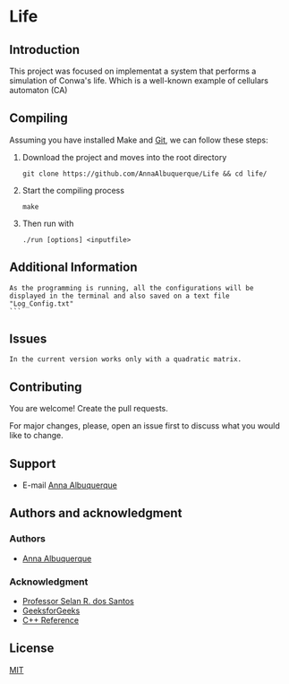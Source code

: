 # Life

## Introduction

This project was focused on implementat a system that performs a simulation of Conwa's life. Which is a well-known example of cellulars automaton (CA)

## Compiling

Assuming you have installed Make and [Git](https://git-scm.com/), we can follow these steps:

1. Download the project and moves into the root directory
    ```
    git clone https://github.com/AnnaAlbuquerque/Life && cd life/
    ``` 

2. Start the compiling process
    ```
    make
    ``` 

3. Then run with
    ```
   ./run [options] <inputfile>

## Additional Information

    As the programming is running, all the configurations will be displayed in the terminal and also saved on a text file "Log_Config.txt"
    ```
## Issues

    In the current version works only with a quadratic matrix.

## Contributing
You are welcome! Create the pull requests. 

For major changes, please, open an issue first to discuss what you would like to change.

## Support
* E-mail [Anna Albuquerque](mailto:anna.b.albuquerque@gmail.com)

## Authors and acknowledgment
### Authors
* [Anna Albuquerque](https://github.com/AnnaAlbuquerque)

### Acknowledgment
* [Professor Selan R. dos Santos](https://www.dimap.ufrn.br/~selan/)
* [GeeksforGeeks](https://www.geeksforgeeks.org/)
* [C++ Reference](https://en.cppreference.com/w/)

## License
[MIT](https://choosealicense.com/licenses/mit/)